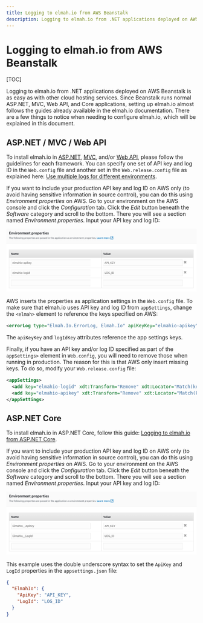 ```yaml
---
title: Logging to elmah.io from AWS Beanstalk
description: Logging to elmah.io from .NET applications deployed on AWS Beanstalk is as easy as with other cloud hosting services. Learn how to set it up.
---
```


# Logging to elmah.io from AWS Beanstalk

[TOC]

Logging to elmah.io from .NET applications deployed on AWS Beanstalk is as easy as with other cloud hosting services. Since Beanstalk runs normal ASP.NET, MVC, Web API, and Core applications, setting up elmah.io almost follows the guides already available in the elmah.io documentation. There are a few things to notice when needing to configure elmah.io, which will be explained in this document.

## ASP.NET / MVC / Web API

To install elmah.io in [ASP.NET](https://docs.elmah.io/logging-to-elmah-io-from-elmah/), [MVC](https://docs.elmah.io/logging-to-elmah-io-from-aspnet-mvc/), and/or [Web API](https://docs.elmah.io/logging-to-elmah-io-from-web-api/), please follow the guidelines for each framework. You can specify one set of API key and log ID in the `Web.config` file and another set in the `Web.release.config` file as explained here: [Use multiple logs for different environments](https://docs.elmah.io/use-multiple-logs-for-different-environments/).

If you want to include your production API key and log ID on AWS only (to avoid having sensitive information in source control), you can do this using *Environment properties* on AWS. Go to your environment on the AWS console and click the *Configuration* tab. Click the *Edit* button beneath the *Software* category and scroll to the bottom. There you will see a section named *Environment properties*. Input your API key and log ID:

![AWS Environment Properties](images/aws-environment-properties-v2.png)

AWS inserts the properties as application settings in the `Web.config` file. To make sure that elmah.io uses API key and log ID from `appSettings`, change the `<elmah>` element to reference the keys specified on AWS:

```xml
<errorLog type="Elmah.Io.ErrorLog, Elmah.Io" apiKeyKey="elmahio-apikey" logIdKey="elmahio-logid" />
```

The `apiKeyKey` and `logIdKey` attributes reference the app settings keys.

Finally, if you have an API key and/or log ID specified as part of the `appSettings>` element in `Web.config`, you will need to remove those when running in production. The reason for this is that AWS only insert missing keys. To do so, modify your `Web.release.config` file:

```xml
<appSettings>
  <add key="elmahio-logid" xdt:Transform="Remove" xdt:Locator="Match(key)" />
  <add key="elmahio-apikey" xdt:Transform="Remove" xdt:Locator="Match(key)" />
</appSettings>
```

## ASP.NET Core

To install elmah.io in ASP.NET Core, follow this guide: [Logging to elmah.io from ASP.NET Core](https://docs.elmah.io/logging-to-elmah-io-from-aspnet-core/).

If you want to include your production API key and log ID on AWS only (to avoid having sensitive information in source control), you can do this using *Environment properties* on AWS. Go to your environment on the AWS console and click the *Configuration* tab. Click the *Edit* button beneath the *Software* category and scroll to the bottom. There you will see a section named *Environment properties*. Input your API key and log ID:

![AWS Environment Properties](images/aws-environment-properties-core.png)

This example uses the double underscore syntax to set the `ApiKey` and `LogId` properties in the `appsettings.json` file:

```json
{
  "ElmahIo": {
    "ApiKey": "API_KEY",
    "LogId": "LOG_ID"
  }
}

```